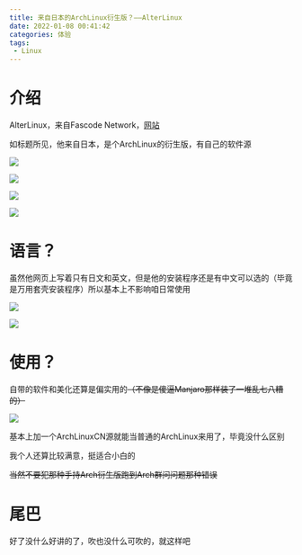 ```yaml
---
title: 来自日本的ArchLinux衍生版？——AlterLinux
date: 2022-01-08 00:41:42
categories: 体验
tags: 
 - Linux
---
```


# 介绍

AlterLinux，来自Fascode Network，[网站](https://alter.fascode.net/)

如标题所见，他来自日本，是个ArchLinux的衍生版，有自己的软件源

![](https://pic.lanta.cyou/img/2022-01-08_00-43.png)

![](https://pic.lanta.cyou/img/2022-01-08_00-46.png)

![](https://pic.lanta.cyou/img/2022-01-08_00-47.png)

![](https://pic.lanta.cyou/img/2022-01-08_00-48.png)

# 语言？

虽然他网页上写着只有日文和英文，但是他的安装程序还是有中文可以选的（毕竟是万用套壳安装程序）所以基本上不影响咱日常使用

![](https://pic.lanta.cyou/img/QQ%E5%9B%BE%E7%89%8720220108004507.jpg)

![](https://pic.lanta.cyou/img/QQ%E5%9B%BE%E7%89%8720220108004521.jpg)

# 使用？

自带的软件和美化还算是偏实用的~~（不像是傻逼Manjaro那样装了一堆乱七八糟的）~~

![](https://pic.lanta.cyou/img/QQ%E5%9B%BE%E7%89%8720220108004913.png)

基本上加一个ArchLinuxCN源就能当普通的ArchLinux来用了，毕竟没什么区别

我个人还算比较满意，挺适合小白的

~~当然不要犯那种手持Arch衍生版跑到Arch群问问题那种错误~~

# 尾巴

好了没什么好讲的了，吹也没什么可吹的，就这样吧
